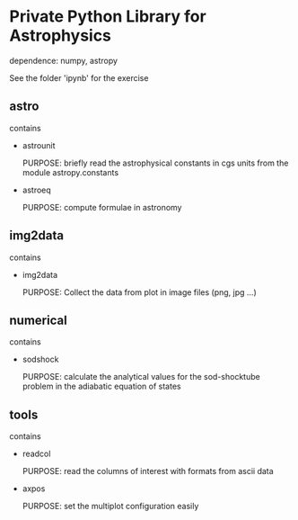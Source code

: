 Private Python Library for Astrophysics
=======================================

dependence: numpy, astropy

See the folder 'ipynb' for the exercise

astro
-----
contains

* astrounit

    PURPOSE: briefly read the astrophysical constants in cgs units from the module astropy.constants

* astroeq

    PURPOSE: compute formulae in astronomy


img2data
--------
contains

* img2data
    
    PURPOSE: Collect the data from plot in image files (png, jpg ...)


numerical
---------
contains

* sodshock

    PURPOSE: calculate the analytical values for the sod-shocktube problem in the adiabatic equation of states


tools
-----
contains

* readcol
    
    PURPOSE: read the columns of interest with formats from ascii data

* axpos

    PURPOSE: set the multiplot configuration easily
